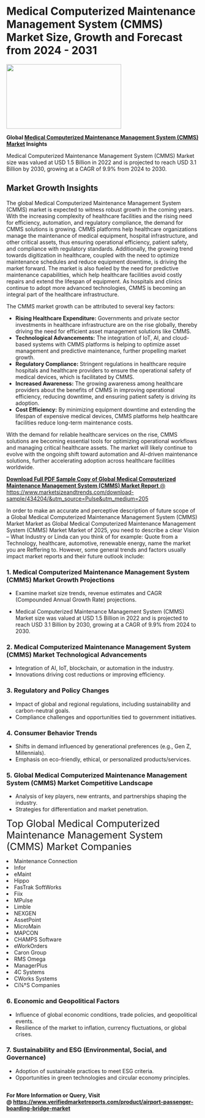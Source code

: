 <H1>Medical Computerized Maintenance Management System (CMMS) Market Size, Growth and Forecast from 2024 - 2031</H1><img class="aligncenter size-medium wp-image-584254" src="https://thirdeyenews.in/wp-content/uploads/2024/09/Global-Market-Research-300x168.jpeg" alt="" width="300" height="168" /><p><strong>Global&nbsp;<a href="https://www.marketsizeandtrends.com/download-sample/434204/&amp;utm_source=Pulse&amp;utm_medium=205">Medical Computerized Maintenance Management System (CMMS) Market</a> Insights</strong></p><p>Medical Computerized Maintenance Management System (CMMS) Market size was valued at USD 1.5 Billion in 2022 and is projected to reach USD 3.1 Billion by 2030, growing at a CAGR of 9.9% from 2024 to 2030.</p><p><h2>Market Growth Insights</h2> <p>The global Medical Computerized Maintenance Management System (CMMS) market is expected to witness robust growth in the coming years. With the increasing complexity of healthcare facilities and the rising need for efficiency, automation, and regulatory compliance, the demand for CMMS solutions is growing. CMMS platforms help healthcare organizations manage the maintenance of medical equipment, hospital infrastructure, and other critical assets, thus ensuring operational efficiency, patient safety, and compliance with regulatory standards. Additionally, the growing trend towards digitization in healthcare, coupled with the need to optimize maintenance schedules and reduce equipment downtime, is driving the market forward. The market is also fueled by the need for predictive maintenance capabilities, which help healthcare facilities avoid costly repairs and extend the lifespan of equipment. As hospitals and clinics continue to adopt more advanced technologies, CMMS is becoming an integral part of the healthcare infrastructure.</p> <p><a href="#"></a></p> <p>The CMMS market growth can be attributed to several key factors: <ul> <li><strong>Rising Healthcare Expenditure:</strong> Governments and private sector investments in healthcare infrastructure are on the rise globally, thereby driving the need for efficient asset management solutions like CMMS.</li> <li><strong>Technological Advancements:</strong> The integration of IoT, AI, and cloud-based systems with CMMS platforms is helping to optimize asset management and predictive maintenance, further propelling market growth.</li> <li><strong>Regulatory Compliance:</strong> Stringent regulations in healthcare require hospitals and healthcare providers to ensure the operational safety of medical devices, which is facilitated by CMMS.</li> <li><strong>Increased Awareness:</strong> The growing awareness among healthcare providers about the benefits of CMMS in improving operational efficiency, reducing downtime, and ensuring patient safety is driving its adoption.</li> <li><strong>Cost Efficiency:</strong> By minimizing equipment downtime and extending the lifespan of expensive medical devices, CMMS platforms help healthcare facilities reduce long-term maintenance costs.</li> </ul></p> <p>With the demand for reliable healthcare services on the rise, CMMS solutions are becoming essential tools for optimizing operational workflows and managing critical healthcare assets. The market will likely continue to evolve with the ongoing shift toward automation and AI-driven maintenance solutions, further accelerating adoption across healthcare facilities worldwide.</p> <p><a href="#"></p><p><span class=""><strong>Download Full PDF Sample Copy of Global Medical Computerized Maintenance Management System (CMMS) Market Report</strong> @ <a href="https://www.marketsizeandtrends.com/download-sample/434204/&amp;utm_source=Pulse&amp;utm_medium=205" target="_blank">https://www.marketsizeandtrends.com/download-sample/434204/&amp;utm_source=Pulse&amp;utm_medium=205</a></span></p><p>In order to make an accurate and perceptive description of future scope of a Global&nbsp;Medical Computerized Maintenance Management System (CMMS) Market Market as Global&nbsp;Medical Computerized Maintenance Management System (CMMS) Market Market of 2025, you need to describe a clear Vision &ndash; What Industry or Linda can you think of for example: Quote from a Technology, healthcare, automotive, renewable energy, name the market you are Reffering to. However, some general trends and factors usually impact market reports and their future outlook include:</p><h3>1.&nbsp;<strong>Medical Computerized Maintenance Management System (CMMS) Market Growth Projections</strong></h3><ul><li>Examine market size trends, revenue estimates and CAGR (Compounded Annual Growth Rate) projections.</li><li><p>Medical Computerized Maintenance Management System (CMMS) Market size was valued at USD 1.5 Billion in 2022 and is projected to reach USD 3.1 Billion by 2030, growing at a CAGR of 9.9% from 2024 to 2030.</p></li></ul><h3>2.&nbsp;<strong>Medical Computerized Maintenance Management System (CMMS) Market Technological Advancements</strong></h3><ul><li>Integration of AI, IoT, blockchain, or automation in the industry.</li><li>Innovations driving cost reductions or improving efficiency.</li></ul><h3>3.&nbsp;<strong>Regulatory and Policy Changes</strong></h3><ul><li>Impact of global and regional regulations, including sustainability and carbon-neutral goals.</li><li>Compliance challenges and opportunities tied to government initiatives.</li></ul><h3>4.&nbsp;<strong>Consumer Behavior Trends</strong></h3><ul><li>Shifts in demand influenced by generational preferences (e.g., Gen Z, Millennials).</li><li>Emphasis on eco-friendly, ethical, or personalized products/services.</li></ul><h3>5.&nbsp;<strong>Global Medical Computerized Maintenance Management System (CMMS) Market Competitive Landscape</strong></h3><ul><li>Analysis of key players, new entrants, and partnerships shaping the industry.</li><li>Strategies for differentiation and market penetration.</li></ul><p data-pm-slice="1 1 []"><span style="color: inherit; font-family: inherit; font-size: 25px;">Top Global Medical Computerized Maintenance Management System (CMMS) Market Companies</span></p><div class="" data-test-id=""><p><li>Maintenance Connection</li><li> Infor</li><li> eMaint</li><li> Hippo</li><li> FasTrak SoftWorks</li><li> Fiix</li><li> MPulse</li><li> Limble</li><li> NEXGEN</li><li> AssetPoint</li><li> MicroMain</li><li> MAPCON</li><li> CHAMPS Software</li><li> eWorkOrders</li><li> Caron Group</li><li> RMS Omega</li><li> ManagerPlus</li><li> 4C Systems</li><li> CWorks Systems</li><li> Cï¼†S Companies</li></p></div><h3>6.&nbsp;<strong>Economic and Geopolitical Factors</strong></h3><ul><li>Influence of global economic conditions, trade policies, and geopolitical events.</li><li>Resilience of the market to inflation, currency fluctuations, or global crises.</li></ul><h3>7.&nbsp;<strong>Sustainability and ESG (Environmental, Social, and Governance)</strong></h3><ul><li>Adoption of sustainable practices to meet ESG criteria.</li><li>Opportunities in green technologies and circular economy principles.</li></ul><h2><strong style="font-size: 14px;">For More Information or Query, Visit @&nbsp;</strong><a style="background-color: #ffffff; font-size: 14px;" href="https://www.marketsizeandtrends.com/report/medical-computerized-maintenance-management-system-cmms-market/" target="_blank">https://www.verifiedmarketreports.com/product/airport-passenger-boarding-bridge-market</a></h2>
